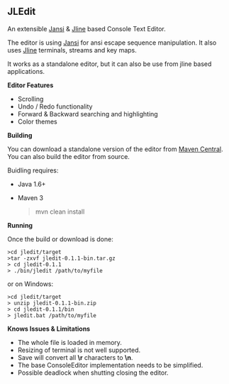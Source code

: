 **JLEdit**
---------
An extensible [Jansi](http://jansi.fusesource.org/) & [Jline](https://github.com/jline/jline2 "Jline") based Console Text Editor.

The editor is using [Jansi](http://jansi.fusesource.org/) for ansi escape sequence manipulation. It also uses [Jline](https://github.com/jline/jline2 "Jline") terminals, streams and key maps.

It works as a standalone editor, but it can also be use from jline based applications.

**Editor Features**

* Scrolling
* Undo / Redo functionality
* Forward & Backward searching and highlighting
* Color themes

**Building**

You can download a standalone version of the editor from [Maven Central](http://repo1.maven.org/maven2/org/jledit/jledit/0.1.1/).
You can also build the editor from source.

Buidling requires:
* Java 1.6+
* Maven 3

    >mvn clean install

**Running**

Once the build or download is done:

    >cd jledit/target
    >tar -zxvf jledit-0.1.1-bin.tar.gz
    > cd jledit-0.1.1
    > ./bin/jledit /path/to/myfile

or on Windows:

    >cd jledit/target
    > unzip jledit-0.1.1-bin.zip
    > cd jledit-0.1.1/bin
    > jledit.bat /path/to/myfile



**Knows Issues & Limitations**

* The whole file is loaded in memory.
* Resizing of terminal is not well supported.
* Save will convert all **\r** characters to **\n**.
* The base ConsoleEditor implementation needs to be simplified.
* Possible deadlock when shutting closing the editor.


